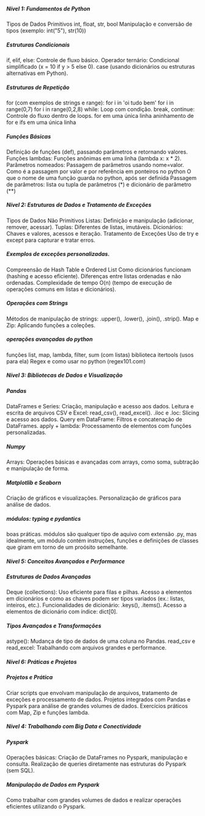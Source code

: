 ##### Nível 1: Fundamentos de Python
Tipos de Dados Primitivos
int, float, str, bool
Manipulação e conversão de tipos (exemplo: int("5"), str(10))
##### Estruturas Condicionais
if, elif, else: Controle de fluxo básico.
Operador ternário: Condicional simplificado (x = 10 if y > 5 else 0).
case (usando dicionários ou estruturas alternativas em Python).
##### Estruturas de Repetição
for (com exemplos de strings e range):
for i in 'oi tudo bem'
for i in range(0,7)
for i in range(0,2,8)
while: Loop com condição.
break, continue: Controle do fluxo dentro de loops.
for em uma única linha
aninhamento de for e ifs em uma única linha
##### Funções Básicas
Definição de funções (def), passando parâmetros e retornando valores.
Funções lambdas: Funções anônimas em uma linha (lambda x: x * 2).
Parâmetros nomeados: Passagem de parâmetros usando nome=valor.
Como é a passagem por valor e por referência em ponteiros no python
O que o nome de uma função guarda no python, após ser definida
Passagem de parâmetros: lista ou tupla de parâmetros (*) e dicionário de parâmetro (**)
##### Nível 2: Estruturas de Dados e Tratamento de Exceções
Tipos de Dados Não Primitivos
Listas: Definição e manipulação (adicionar, remover, acessar).
Tuplas: Diferentes de listas, imutáveis.
Dicionários: Chaves e valores, acessos e iteração.
Tratamento de Exceções
Uso de try e except para capturar e tratar erros.
##### Exemplos de exceções personalizadas.
Compreensão de Hash Table e Ordered List
Como dicionários funcionam (hashing e acesso eficiente).
Diferenças entre listas ordenadas e não ordenadas.
Complexidade de tempo O(n) (tempo de execução de operações comuns em listas e dicionários).
##### Operações com Strings
Métodos de manipulação de strings: .upper(), .lower(), .join(), .strip().
Map e Zip: Aplicando funções a coleções.

##### operações avançadas do python
funções list, map, lambda, filter, sum (com listas)
biblioteca itertools (usos para ela)
Regex e como usar no python (regex101.com)
##### Nível 3: Bibliotecas de Dados e Visualização
##### Pandas
DataFrames e Series: Criação, manipulação e acesso aos dados.
Leitura e escrita de arquivos CSV e Excel: read_csv(), read_excel().
.iloc e .loc: Slicing e acesso aos dados.
Query em DataFrame: Filtros e concatenação de DataFrames.
apply + lambda: Processamento de elementos com funções personalizadas.
##### Numpy
Arrays: Operações básicas e avançadas com arrays, como soma, subtração e manipulação de forma.
##### Matplotlib e Seaborn
Criação de gráficos e visualizações.
Personalização de gráficos para análise de dados.

##### módulos: typing e pydantics
boas práticas.
módulos são qualquer tipo de aquivo com extensão .py, mas idealmente, um módulo contém instruções, funções e definições de classes que giram em torno de um proósito semelhante.

##### Nível 5: Conceitos Avançados e Performance
##### Estruturas de Dados Avançadas
Deque (collections): Uso eficiente para filas e pilhas.
Acesso a elementos em dicionários e como as chaves podem ser tipos variados (ex.: listas, inteiros, etc.).
Funcionalidades de dicionário: .keys(), .items().
Acesso a elementos de dicionário com índice: dict[0].
##### Tipos Avançados e Transformações
astype(): Mudança de tipo de dados de uma coluna no Pandas.
read_csv e read_excel: Trabalhando com arquivos grandes e performance.
##### Nível 6: Práticas e Projetos
##### Projetos e Prática
Criar scripts que envolvam manipulação de arquivos, tratamento de exceções e processamento de dados.
Projetos integrados com Pandas e Pyspark para análise de grandes volumes de dados.
Exercícios práticos com Map, Zip e funções lambda.
##### Nível 4: Trabalhando com Big Data e Conectividade
##### Pyspark
Operações básicas: Criação de DataFrames no Pyspark, manipulação e consulta.
Realização de queries diretamente nas estruturas do Pyspark (sem SQL).
##### Manipulação de Dados em Pyspark
Como trabalhar com grandes volumes de dados e realizar operações eficientes utilizando o Pyspark.